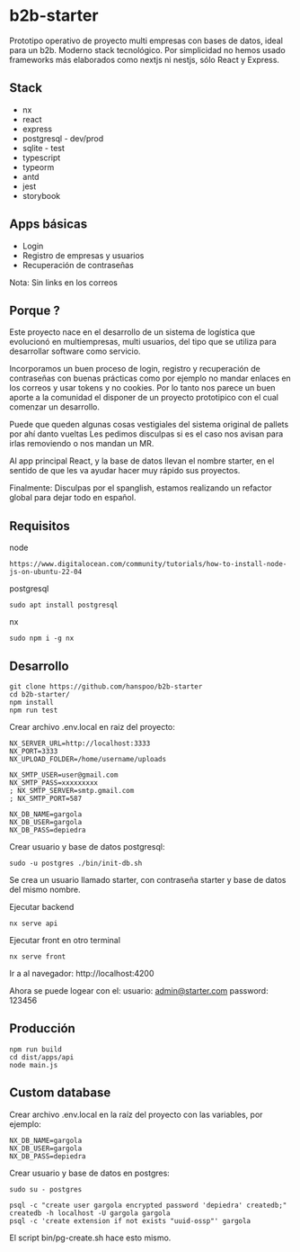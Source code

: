 # b2b-starter

Prototipo operativo de proyecto multi empresas con bases de datos, ideal para un b2b. Moderno stack tecnológico.
Por simplicidad no hemos usado frameworks más elaborados como nextjs ni nestjs, sólo React y Express.

## Stack

- nx
- react
- express
- postgresql - dev/prod
- sqlite - test
- typescript
- typeorm
- antd
- jest
- storybook

## Apps básicas

- Login
- Registro de empresas y usuarios
- Recuperación de contraseñas

Nota: Sin links en los correos

## Porque ?

Este proyecto nace en el desarrollo de un sistema de logística que evolucionó en multiempresas, multi usuarios, del tipo que se utiliza para desarrollar software como servicio.

Incorporamos un buen proceso de login, registro y recuperación de contraseñas con buenas prácticas como por ejemplo no mandar enlaces en los correos y usar tokens y no cookies. Por lo tanto nos parece un buen aporte a la comunidad el disponer de un proyecto prototipico con el cual comenzar un desarrollo.

Puede que queden algunas cosas vestigiales del sistema original de pallets por ahí danto vueltas Les pedimos disculpas si es el caso nos avisan para irlas removiendo o nos mandan un MR.

Al app principal React, y la base de datos llevan el nombre starter, en el sentido de que les va ayudar hacer muy rápido sus proyectos.

Finalmente: Disculpas por el spanglish, estamos realizando un refactor global para dejar todo en español.

## Requisitos

node

```
https://www.digitalocean.com/community/tutorials/how-to-install-node-js-on-ubuntu-22-04
```

postgresql

```
sudo apt install postgresql
```

nx

```
sudo npm i -g nx
```

## Desarrollo

```
git clone https://github.com/hanspoo/b2b-starter
cd b2b-starter/
npm install
npm run test
```

Crear archivo .env.local en raiz del proyecto:

```
NX_SERVER_URL=http://localhost:3333
NX_PORT=3333
NX_UPLOAD_FOLDER=/home/username/uploads

NX_SMTP_USER=user@gmail.com
NX_SMTP_PASS=xxxxxxxxx
; NX_SMTP_SERVER=smtp.gmail.com
; NX_SMTP_PORT=587

NX_DB_NAME=gargola
NX_DB_USER=gargola
NX_DB_PASS=depiedra
```

Crear usuario y base de datos postgresql:

```
sudo -u postgres ./bin/init-db.sh
```

Se crea un usuario llamado starter, con contraseña starter y base de datos del mismo nombre.

Ejecutar backend

```
nx serve api
```

Ejecutar front en otro terminal

```
nx serve front
```

Ir a al navegador:
http://localhost:4200

Ahora se puede logear con el:
usuario:
admin@starter.com
password:
123456

## Producción

```
npm run build
cd dist/apps/api
node main.js
```

## Custom database

Crear archivo .env.local en la raíz del proyecto con las variables, por ejemplo:

```
NX_DB_NAME=gargola
NX_DB_USER=gargola
NX_DB_PASS=depiedra
```

Crear usuario y base de datos en postgres:

```
sudo su - postgres

psql -c "create user gargola encrypted password 'depiedra' createdb;"
createdb -h localhost -U gargola gargola
psql -c 'create extension if not exists "uuid-ossp"' gargola
```

El script bin/pg-create.sh hace esto mismo.
